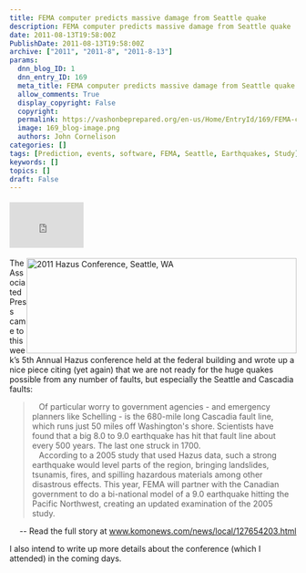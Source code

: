 ```yaml
---
title: FEMA computer predicts massive damage from Seattle quake
description: FEMA computer predicts massive damage from Seattle quake
date: 2011-08-13T19:58:00Z
PublishDate: 2011-08-13T19:58:00Z
archive: ["2011", "2011-8", "2011-8-13"]
params:
  dnn_blog_ID: 1
  dnn_entry_ID: 169
  meta_title: FEMA computer predicts massive damage from Seattle quake
  allow_comments: True
  display_copyright: False
  copyright:
  permalink: https://vashonbeprepared.org/en-us/Home/EntryId/169/FEMA-computer-predicts-massive-damage-from-Seattle-quake
  image: 169_blog-image.png
  authors: John Cornelison
categories: []
tags: [Prediction, events, software, FEMA, Seattle, Earthquakes, Study]
keywords: []
topics: []
draft: False
---
```


<div class="wlWriterHeaderFooter" style="padding-bottom: 4px; margin: 0px; padding-left: 0px; padding-right: 0px; float: none; padding-top: 4px;"><iframe src="http://www.facebook.com/widgets/like.php?href=http://vashoneoc.org/Blogs/VashonPreparedness/tabid/164/EntryId/169/FEMA-computer-predicts-massive-damage-from-Seattle-quake.aspx" frameborder="0" scrolling="no" style="width: 130px; height: 80px;border: medium none;"></iframe></div>
<p><a href="./images/169/Windows-Live-Writer-346f49406c17_B537-Hazus2011Conference%2cSeattle_2.gif"><img style="width: 474px; float: right; height: 167px;" alt="2011 Hazus Conference, Seattle, WA" src="./images/Hazus2011Conference,Seattle.gif" /></a>The Associated Press came to this week&rsquo;s 5th Annual Hazus conference held at the federal building and wrote up a nice piece citing (yet again) that we are not ready for the huge quakes possible from any number of faults, but especially the Seattle and Cascadia faults:</p>
<blockquote>
<p>&nbsp;&nbsp; Of particular worry to government agencies - and emergency planners like Schelling - is the 680-mile long Cascadia fault line, which runs just 50 miles off Washington's shore. Scientists have found that a big 8.0 to 9.0 earthquake has hit that fault line about every 500 years. The last one struck in 1700. <br />
&nbsp;&nbsp; According to a 2005 study that used Hazus data, such a strong earthquake would level parts of the region, bringing landslides, tsunamis, fires, and spilling hazardous materials among other disastrous effects. This year, FEMA will partner with the Canadian government to do a bi-national model of a 9.0 earthquake hitting the Pacific Northwest, creating an updated examination of the 2005 study.</p>
</blockquote>
<p style="text-align: right;">-- Read the full story at <a href="http://www.komonews.com/news/local/127654203.html" title="http://www.komonews.com/news/local/127654203.html">www.komonews.com/news/local/127654203.html</a></p>
<p>I also intend to write up more details about the conference (which I attended) in the coming days.</p>
